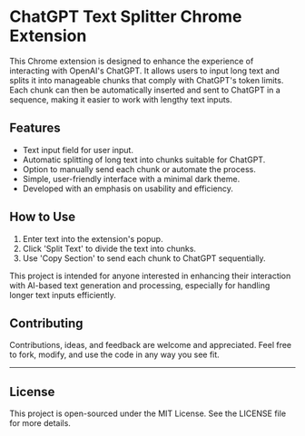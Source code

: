 # ChatGPT Text Splitter Chrome Extension

This Chrome extension is designed to enhance the experience of interacting with OpenAI's ChatGPT. It allows users to input long text and splits it into manageable chunks that comply with ChatGPT's token limits. Each chunk can then be automatically inserted and sent to ChatGPT in a sequence, making it easier to work with lengthy text inputs.

## Features
- Text input field for user input.
- Automatic splitting of long text into chunks suitable for ChatGPT.
- Option to manually send each chunk or automate the process.
- Simple, user-friendly interface with a minimal dark theme.
- Developed with an emphasis on usability and efficiency.

## How to Use
1. Enter text into the extension's popup.
2. Click 'Split Text' to divide the text into chunks.
3. Use 'Copy Section' to send each chunk to ChatGPT sequentially.

This project is intended for anyone interested in enhancing their interaction with AI-based text generation and processing, especially for handling longer text inputs efficiently.

## Contributing
Contributions, ideas, and feedback are welcome and appreciated. Feel free to fork, modify, and use the code in any way you see fit.

---

## License
This project is open-sourced under the MIT License. See the LICENSE file for more details.
